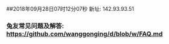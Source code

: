 ##2018年09月28日07时12分07秒 新址: 142.93.93.51
### 兔友常见问题及解答: https://github.com/wanggonging/d/blob/w/FAQ.md
